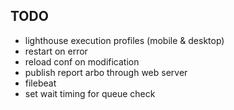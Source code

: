 ## TODO
- lighthouse execution profiles (mobile & desktop)
- restart on error
- reload conf on modification
- publish report arbo through web server
- filebeat
- set wait timing for queue check